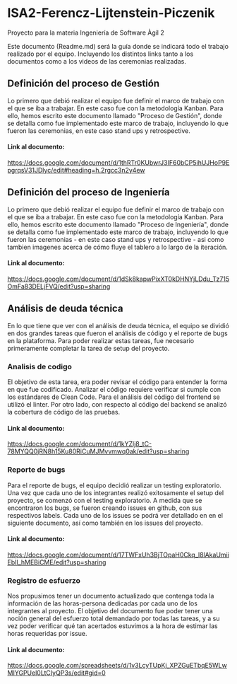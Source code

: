 # ISA2-Ferencz-Lijtenstein-Piczenik
Proyecto para la materia Ingeniería de Software Àgil 2

Este documento (Readme.md) será la guía donde se indicará todo el trabajo realizado por el equipo. Incluyendo los distintos links tanto a los documentos como a los videos de las ceremonias realizadas.

## Definición del proceso de Gestión
Lo primero que debió realizar el equipo fue definir el marco de trabajo con el que se iba a trabajar. En este caso fue con la metodología Kanban. Para ello, hemos escrito este documento llamado "Proceso de Gestión", donde se detalla como fue implementado este marco de trabajo, incluyendo lo que fueron las ceremonias, en este caso stand ups y retrospective. 
#### Link al documento: 
https://docs.google.com/document/d/1thRTr0KUbwrJ3IF60bCP5ihUJHoP9EpgrqsV31JDlyc/edit#heading=h.2rgcc3n2y4ew

## Definición del proceso de Ingeniería
Lo primero que debió realizar el equipo fue definir el marco de trabajo con el que se iba a trabajar. En este caso fue con la metodología Kanban. Para ello, hemos escrito este documento llamado "Proceso de Ingeniería", donde se detalla como fue implementado este marco de trabajo, incluyendo lo que fueron las ceremonias - en este caso stand ups y retrospective - asi como tambien imagenes acerca de cómo fluye el tablero a lo largo de la iteración. 
#### Link al documento: 
https://docs.google.com/document/d/1dSk8kapwPixXT0kDHNYjLDdu_Tz715OmFa83DELjFVQ/edit?usp=sharing

## Análisis de deuda técnica
En lo que tiene que ver con el análisis de deuda técnica, el equipo se dividió en dos grandes tareas que fueron el análisis de código y el reporte de bugs en la plataforma. Para poder realizar estas tareas, fue necesario primeramente completar la tarea de setup del proyecto.

### Analisis de codigo
El objetivo de esta tarea, era poder revisar el código para entender la forma en que fue codificado. Analizar el código requiere verificar si cumple con los estándares de Clean Code. Para el análisis del código del frontend se utilizó el linter. Por otro lado, con respecto al código del backend se analizó la cobertura de código de las pruebas. 
#### Link al documento: 
https://docs.google.com/document/d/1kYZlj8_tC-78MYQQ0jRN8h15Ku80RiCuMJMvvmwq0ak/edit?usp=sharing
### Reporte de bugs
Para el reporte de bugs, el equipo decidió realizar un testing exploratorio. Una vez que cada uno de los integrantes realizó exitosamente el setup del proyecto, se comenzó con el testing exploratorio. A medida que se encontraron los bugs, se fueron creando issues en github, con sus respectivos labels. Cada uno de los issues se podrá ver detallado en en el siguiente documento, así como también en los issues del proyecto.
#### Link al documento: 
https://docs.google.com/document/d/17TWFxUh3BjTOpaH0Ckq_l8lAkaUmiiEblI_hMEBiCME/edit?usp=sharing

### Registro de esfuerzo
Nos propusimos tener un documento actualizado que contenga toda la información de las horas-persona dedicadas por cada uno de los integrantes al proyecto. El objetivo del documento fue poder tener una noción general del esfuerzo total demandado por todas las tareas, y a su vez poder verificar qué tan acertados estuvimos a la hora de estimar las horas requeridas por issue.
#### Link al documento: 
https://docs.google.com/spreadsheets/d/1v3LcyTUpKj_XPZGuETbqE5WLwMIYGPUel0LtCIyQP3s/edit#gid=0

